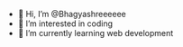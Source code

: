- 👋 Hi, I’m @Bhagyashreeeeee
- 👀 I’m interested in coding
- 🌱 I’m currently learning web development
  


<!---
Bhagyashreeeeee/Bhagyashreeeeee is a ✨ special ✨ repository because its `README.md` (this file) appears on your GitHub profile.
You can click the Preview link to take a look at your changes.
--->
